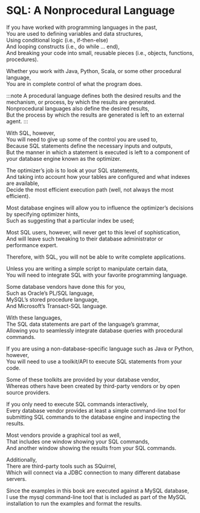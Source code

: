 # SQL: A Nonprocedural Language

If you have worked with programming languages in the past,  
You are used to defining variables and data structures,  
Using conditional logic (i.e., if-then-else)  
And looping constructs (i.e., do while ... end),  
And breaking your code into small, reusable pieces (i.e., objects, functions, procedures).

<!-- Your code is handed to a compiler,
And the executable that results does exactly (well, not always exactly) what you programmed it to do. -->

Whether you work with Java, Python, Scala, or some other procedural language,  
You are in complete control of what the program does.

:::note
A procedural language defines both the desired results and the mechanism, or process, by which the results are generated.  
Nonprocedural languages also define the desired results,  
But the process by which the results are generated is left to an external agent.
:::

With SQL, however,  
You will need to give up some of the control you are used to,  
Because SQL statements define the necessary inputs and outputs,  
But the manner in which a statement is executed is left to a component of your database engine known as the optimizer.

The optimizer’s job is to look at your SQL statements,  
And taking into account how your tables are configured and what indexes are available,  
Decide the most efficient execution path (well, not always the most efficient).

Most database engines will allow you to influence the optimizer’s decisions by specifying optimizer hints,  
Such as suggesting that a particular index be used;

Most SQL users, however, will never get to this level of sophistication,  
And will leave such tweaking to their database administrator or performance expert.

Therefore, with SQL, you will not be able to write complete applications.

Unless you are writing a simple script to manipulate certain data,  
You will need to integrate SQL with your favorite programming language.

Some database vendors have done this for you,  
Such as Oracle’s PL/SQL language,  
MySQL’s stored procedure language,  
And Microsoft’s Transact-SQL language.

With these languages,  
The SQL data statements are part of the language’s grammar,  
Allowing you to seamlessly integrate database queries with procedural commands.

If you are using a non-database-specific language such as Java or Python, however,  
You will need to use a toolkit/API to execute SQL statements from your code.

Some of these toolkits are provided by your database vendor,  
Whereas others have been created by third-party vendors or by open source providers.

If you only need to execute SQL commands interactively,  
Every database vendor provides at least a simple command-line tool for submitting SQL commands to the database engine and inspecting the results.

Most vendors provide a graphical tool as well,  
That includes one window showing your SQL commands,  
And another window showing the results from your SQL commands.

Additionally,  
There are third-party tools such as SQuirrel,  
Which will connect via a JDBC connection to many different database servers.

Since the examples in this book are executed against a MySQL database,  
I use the mysql command-line tool that is included as part of the MySQL installation to run the examples and format the results.
